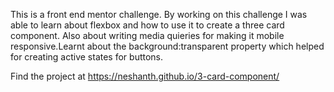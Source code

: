 This is a front end mentor challenge. By working on this challenge I was able to learn about flexbox and how to use it to create a three card component. Also about writing media quieries for making it mobile responsive.Learnt about the background:transparent property which helped for creating active states for buttons.

Find the project at https://neshanth.github.io/3-card-component/
